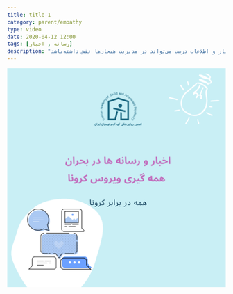 ```yaml
---
title: title-1
category: parent/empathy
type: video
date: 2020-04-12 12:00
tags: [رسانه , اخبار]
description: "انتخاب آگاهانه اخبار و اطلاعات درست می‌تواند در مدیریت هیجان‌ها نقش داشته‌باشد "
---
```


[![](../../static/images/corona-news-cover.png)](../../static/videos/corona-news.mp4)
